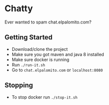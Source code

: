 # Chatty

Ever wanted to spam chat.elpalomito.com?

## Getting Started

- Download/clone the project
- Make sure you got maven and java 8 installed
- Make sure docker is running
- Run `./run-it.sh`
- Go to `chat.elpalomito.com` or `localhost:8080`


## Stopping

- To stop docker run `./stop-it.sh`
